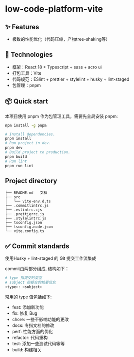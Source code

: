 # low-code-platform-vite
## ✨ Features
- 极致的性能优化（代码压缩，产物tree-shaking等）

## :rocket: Technologies
- 框架：React 18 + Typescript + sass + acro ui
- 打包工具：Vite
- 代码规范：ESlint + prettier + stylelint + husky + lint-staged
- 包管理：pnpm

## 📦 Quick start
本项目使用 pnpm 作为包管理工具，需要先全局安装 pnpm:
```bash
npm install -g pnpm
```
```bash
# Install dependencies.
pnpm install
# Run project in dev.
pnpm dev
# Build project to production.
pnpm build
# Run lint
pnpm run lint
```

## Project directory
```
├── README.md	文档
├── src
│   └── vite-env.d.ts
├── .commitlintrc.js
├── .eslintrc.cjs
├── .prettierrc.js
├── .stylelintrc.js
├── tsconfig.json
├── tsconfig.node.json
└── vite.config.ts
```
## :white_check_mark: Commit standards
使用Husky + lint-staged 的 Git 提交工作流集成

commit由两部分组成, 结构如下：
```sh
# type 指提交的类型
# subject 指提交的摘要信息
<type>: <subject>
```
常用的 type 值包括如下:
- feat: 添加新功能
- fix: 修复 Bug
- chore: 一些不影响功能的更改
- docs: 专指文档的修改
- perf: 性能方面的优化
- refactor: 代码重构
- test: 添加一些测试代码等等
- build: 构建相关
